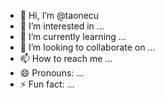 - 👋 Hi, I’m @taonecu
- 👀 I’m interested in ...
- 🌱 I’m currently learning ...
- 💞️ I’m looking to collaborate on ...
- 📫 How to reach me ...
- 😄 Pronouns: ...
- ⚡ Fun fact: ...

<!---
taonecu/taonecu is a ✨ special ✨ repository because its `README.md` (this file) appears on your GitHub profile.
You can click the Preview link to take a look at your changes.
--->
